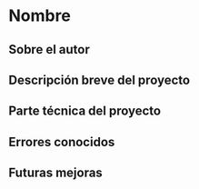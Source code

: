 # Nombre

## Sobre el autor

## Descripción breve del proyecto

## Parte técnica del proyecto

## Errores conocidos

## Futuras mejoras